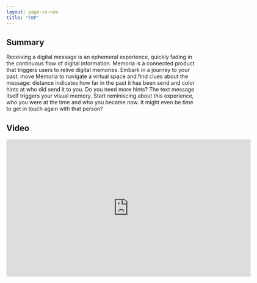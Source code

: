 ```yaml
---
layout: page-in-nav
title: "FBP"
---
```


## Summary

Receiving a digital message is an ephemeral experience, quickly fading in the continuous flow of digital information. Memoria is a connected product that triggers users to relive digital memories. Embark in a journey to your past: move Memoria to navigate a virtual space and find clues about the message: distance indicates how far in the past it has been send and color hints at who did send it to you. Do you need more hints? The text message itself triggers your visual memory. Start reminiscing about this experience, who you were at the time and who you became now. It might even be time to get in touch again with that person?

## Video

<iframe src="https://player.vimeo.com/video/505799597" width="640" height="360" frameborder="0" allow="autoplay; fullscreen; picture-in-picture" allowfullscreen></iframe>